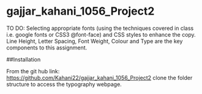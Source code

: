 # gajjar_kahani_1056_Project2

TO DO: Selecting appropriate fonts (using the techniques
covered in class i.e. google fonts or CSS3 @font-face) and CSS styles to enhance
the copy. Line Height, Letter Spacing, Font Weight, Colour and Type are the key
components to this assignment.

##Installation

From the git hub link: https://github.com/Kahani22/gajjar_kahani_1056_Project2 clone the folder structure to access the typography webpage.